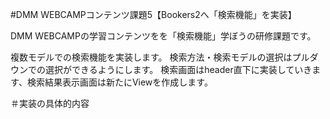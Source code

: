 #DMM WEBCAMPコンテンツ課題5【Bookers2へ「検索機能」を実装】

DMM WEBCAMPの学習コンテンツをを「検索機能」学ぼうの研修課題です。

複数モデルでの検索機能を実装します。
検索方法・検索モデルの選択はプルダウンでの選択ができるようにします。
検索画面はheader直下に実装していきます、検索結果表示画面は新たにViewを作成します。

＃実装の具体的内容
